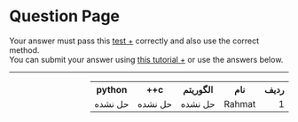 # Question Page

Your answer must pass this
<a href=''>test +</a>
correctly and also use the correct method.
<br>
You can submit your answer using
<a href=''>this tutorial +</a>
or use the answers below.

<hr>

<table dir='rtl'>
  <tr>
    <th>ردیف</th>
    <th>نام</th>
    <th>الگوریتم</th>
    <th>c++</th>
    <th>python</th>
  </tr>
  <tr>
    <td>1</td>
    <td>Rahmat</td>
    <td>حل نشده</td>
    <td>حل نشده</td>
    <td>حل نشده</td>
  </tr>
<table>